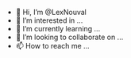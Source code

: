 - 👋 Hi, I’m @LexNouval
- 👀 I’m interested in ...
- 🌱 I’m currently learning ...
- 💞️ I’m looking to collaborate on ...
- 📫 How to reach me ...

<!---
LexNouval/LexNouval is a ✨ special ✨ repository because its `README.md` (this file) appears on your GitHub profile.
You can click the Preview link to take a look at your changes.
--->
